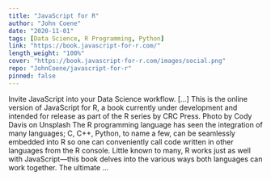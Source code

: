 ```yaml
---
title: "JavaScript for R"
author: "John Coene"
date: "2020-11-01"
tags: [Data Science, R Programming, Python]
link: "https://book.javascript-for-r.com/"
length_weight: "100%"
cover: "https://book.javascript-for-r.com/images/social.png"
repo: "JohnCoene/javascript-for-r"
pinned: false
---
```


Invite JavaScript into your Data Science workflow. [...] This is the online version of JavaScript for R, a book currently under development and intended for release as part of the R series by CRC Press. Photo by Cody Davis on Unsplash The R programming language has seen the integration of many languages; C, C++, Python, to name a few, can be seamlessly embedded into R so one can conveniently call code written in other languages from the R console. Little known to many, R works just as well with JavaScript—this book delves into the various ways both languages can work together. The ultimate ...
